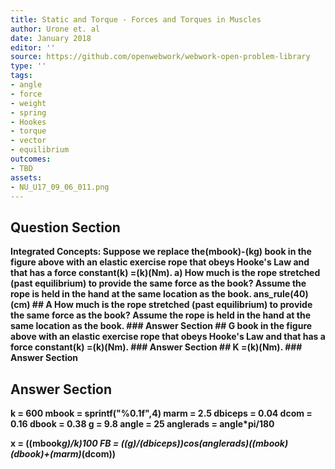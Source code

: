 ```yaml
---
title: Static and Torque - Forces and Torques in Muscles
author: Urone et. al
date: January 2018
editor: ''
source: https://github.com/openwebwork/webwork-open-problem-library
type: ''
tags:
- angle
- force
- weight
- spring
- Hookes
- torque
- vector
- equilibrium
outcomes:
- TBD
assets:
- NU_U17_09_06_011.png
---
```


## Question Section 

<b>
Integrated Concepts: Suppose we replace the(mbook)-(kg) book in the figure above with an elastic exercise rope that obeys Hooke's Law and that has a force constant(k) =(k)(Nm).
a) How much is the rope stretched (past equilibrium) to provide the same force as the book? Assume the rope is held in the hand at the same location as the book. 
ans_rule(40)(cm)
## A
How much is the rope stretched (past equilibrium) to provide the same force as the book? Assume the rope is held in the hand at the same location as the book. 
### Answer Section
## G
book in the figure above with an elastic exercise rope that obeys Hooke's Law and that has a force constant(k) =(k)(Nm).
### Answer Section
## K
=(k)(Nm).
### Answer Section


## Answer Section

k = 600
mbook = sprintf("%0.1f",4)
marm = 2.5
dbiceps = 0.04
dcom = 0.16
dbook = 0.38
g = 9.8
angle = 25
anglerads = angle*pi/180

x = ((mbook*g)/k)*100
FB = ((g)/(dbiceps))*cos(anglerads)*((mbook)*(dbook)+(marm)*(dcom))